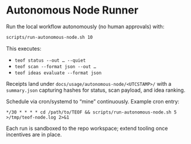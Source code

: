 # Autonomous Node Runner

Run the local workflow autonomously (no human approvals) with:

```bash
scripts/run-autonomous-node.sh 10
```

This executes:
- `teof status --out … --quiet`
- `teof scan --format json --out …`
- `teof ideas evaluate --format json`

Receipts land under `docs/usage/autonomous-node/<UTCSTAMP>/` with a `summary.json` capturing hashes for status, scan payload, and idea ranking.

Schedule via cron/systemd to “mine” continuously. Example cron entry:

```
*/30 * * * * cd /path/to/TEOF && scripts/run-autonomous-node.sh 5 >/tmp/teof-node.log 2>&1
```

Each run is sandboxed to the repo workspace; extend tooling once incentives are in place.

